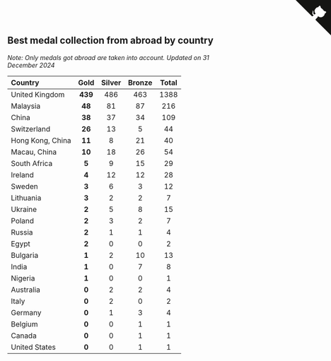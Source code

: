 ## Best medal collection from abroad by country

*Note: Only medals got abroad are taken into account.*
*Updated on 31 December 2024*

| Country | Gold | Silver | Bronze | Total |
| :--- | :--: | :--: | :--: | :--: |
| United Kingdom | **439** | 486 | 463 | 1388 |
| Malaysia | **48** | 81 | 87 | 216 |
| China | **38** | 37 | 34 | 109 |
| Switzerland | **26** | 13 | 5 | 44 |
| Hong Kong, China | **11** | 8 | 21 | 40 |
| Macau, China | **10** | 18 | 26 | 54 |
| South Africa | **5** | 9 | 15 | 29 |
| Ireland | **4** | 12 | 12 | 28 |
| Sweden | **3** | 6 | 3 | 12 |
| Lithuania | **3** | 2 | 2 | 7 |
| Ukraine | **2** | 5 | 8 | 15 |
| Poland | **2** | 3 | 2 | 7 |
| Russia | **2** | 1 | 1 | 4 |
| Egypt | **2** | 0 | 0 | 2 |
| Bulgaria | **1** | 2 | 10 | 13 |
| India | **1** | 0 | 7 | 8 |
| Nigeria | **1** | 0 | 0 | 1 |
| Australia | **0** | 2 | 2 | 4 |
| Italy | **0** | 2 | 0 | 2 |
| Germany | **0** | 1 | 3 | 4 |
| Belgium | **0** | 0 | 1 | 1 |
| Canada | **0** | 0 | 1 | 1 |
| United States | **0** | 0 | 1 | 1 |


<a href="https://github.com/simonkellly/wca_statistics_uk" class="github-corner" aria-label="View source on Github"><svg width="80" height="80" viewBox="0 0 250 250" style="fill:#151513; color:#fff; position: absolute; top: 0; border: 0; right: 0;" aria-hidden="true"><path d="M0,0 L115,115 L130,115 L142,142 L250,250 L250,0 Z"></path><path d="M128.3,109.0 C113.8,99.7 119.0,89.6 119.0,89.6 C122.0,82.7 120.5,78.6 120.5,78.6 C119.2,72.0 123.4,76.3 123.4,76.3 C127.3,80.9 125.5,87.3 125.5,87.3 C122.9,97.6 130.6,101.9 134.4,103.2" fill="currentColor" style="transform-origin: 130px 106px;" class="octo-arm"></path><path d="M115.0,115.0 C114.9,115.1 118.7,116.5 119.8,115.4 L133.7,101.6 C136.9,99.2 139.9,98.4 142.2,98.6 C133.8,88.0 127.5,74.4 143.8,58.0 C148.5,53.4 154.0,51.2 159.7,51.0 C160.3,49.4 163.2,43.6 171.4,40.1 C171.4,40.1 176.1,42.5 178.8,56.2 C183.1,58.6 187.2,61.8 190.9,65.4 C194.5,69.0 197.7,73.2 200.1,77.6 C213.8,80.2 216.3,84.9 216.3,84.9 C212.7,93.1 206.9,96.0 205.4,96.6 C205.1,102.4 203.0,107.8 198.3,112.5 C181.9,128.9 168.3,122.5 157.7,114.1 C157.9,116.9 156.7,120.9 152.7,124.9 L141.0,136.5 C139.8,137.7 141.6,141.9 141.8,141.8 Z" fill="currentColor" class="octo-body"></path></svg></a><style>.github-corner:hover .octo-arm{animation:octocat-wave 560ms ease-in-out}@keyframes octocat-wave{0%,100%{transform:rotate(0)}20%,60%{transform:rotate(-25deg)}40%,80%{transform:rotate(10deg)}}@media (max-width:500px){.github-corner:hover .octo-arm{animation:none}.github-corner .octo-arm{animation:octocat-wave 560ms ease-in-out}}</style>

